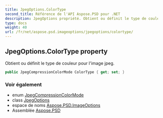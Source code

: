 ```yaml
---
title: JpegOptions.ColorType
second_title: Référence de l'API Aspose.PSD pour .NET
description: JpegOptions propriété. Obtient ou définit le type de couleur pour limage jpeg.
type: docs
weight: 40
url: /fr/net/aspose.psd.imageoptions/jpegoptions/colortype/
---
```

## JpegOptions.ColorType property

Obtient ou définit le type de couleur pour l'image jpeg.

```csharp
public JpegCompressionColorMode ColorType { get; set; }
```

### Voir également

* enum [JpegCompressionColorMode](../../../aspose.psd.fileformats.jpeg/jpegcompressioncolormode/)
* class [JpegOptions](../)
* espace de noms [Aspose.PSD.ImageOptions](../../jpegoptions/)
* Assemblée [Aspose.PSD](../../../)


